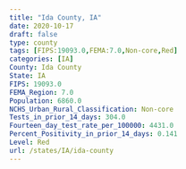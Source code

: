```yaml
---
title: "Ida County, IA"
date: 2020-10-17
draft: false
type: county
tags: [FIPS:19093.0,FEMA:7.0,Non-core,Red]
categories: [IA]
County: Ida County
State: IA
FIPS: 19093.0
FEMA_Region: 7.0
Population: 6860.0
NCHS_Urban_Rural_Classification: Non-core
Tests_in_prior_14_days: 304.0
Fourteen_day_test_rate_per_100000: 4431.0
Percent_Positivity_in_prior_14_days: 0.141
Level: Red
url: /states/IA/ida-county
---
```



